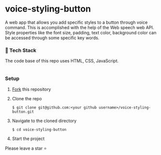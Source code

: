 # voice-styling-button

A web app that allows you add specific styles to a button through voice command. This is accomplished with the help of the Web speech web API.<br>
Style properties like the font size, padding, text color, background color can be accessed through some specific key words.

### 🔖 Tech Stack

The code base of this repo uses HTML, CSS, JavaScript. <br> <br>

### Setup

1. [Fork](https://github.com/Yagazie-davidson/voice-styling-button) this repository
2. Clone the repo

   ```console
   $ git clone git@github.com:<your github username>/voice-styling-button.git
   ```

3. Navigate to the cloned directory

   ```console
   $ cd voice-styling-button
   ```

4. Start the project

Please leave a star ⭐️
